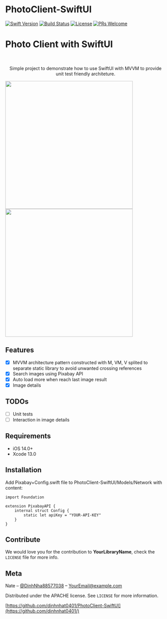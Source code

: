 # PhotoClient-SwiftUI

[![Swift Version][swift-image]][swift-url]
[![Build Status][travis-image]][travis-url]
[![License][license-image]][license-url]
[![PRs Welcome](https://img.shields.io/badge/PRs-welcome-brightgreen.svg?style=flat-square)](http://makeapullrequest.com)

# Photo Client with SwiftUI
<br />
<p align="center">
  <p align="center">
    Simple project to demonstrate how to use SwiftUI with MVVM to provide unit test friendly architeture.
  </p>
</p>

<p align="row">
<img src= "https://media.giphy.com/media/HYOlBKJBqgAfe/giphy.gif" width="400" >
<img src= "https://media.giphy.com/media/HYOlBKJBqgAfe/giphy.gif" width="400" >
</p>

## Features

- [x] MVVM architecture pattern constructed with M, VM, V splited to separate static library to avoid unwanted crossing references
- [x] Search images using Pixabay API
- [x] Auto load more when reach last image result
- [x] Image details

## TODOs

- [ ] Unit tests
- [ ] Interaction in image details

## Requirements

- iOS 14.0+
- Xcode 13.0

## Installation

Add Pixabay+Config.swift file to PhotoClient-SwiftUI/Models/Network with content:

```
import Foundation

extension PixabayAPI {
    internal struct Config {
        static let apiKey = "YOUR-API-KEY"
    }
}
```

## Contribute

We would love you for the contribution to **YourLibraryName**, check the ``LICENSE`` file for more info.

## Meta

Nate – [@DinhNha88577038](https://twitter.com/DinhNha88577038) – YourEmail@example.com

Distributed under the APACHE license. See ``LICENSE`` for more information.

[https://github.com/dinhnhat0401/PhotoClient-SwiftUI](https://github.com/dinhnhat0401/)

[swift-image]:https://img.shields.io/badge/swift-5.0-orange.svg
[swift-url]: https://swift.org/
[license-image]: https://img.shields.io/badge/License-APACHE-blue.svg
[license-url]: LICENSE
[travis-image]: https://img.shields.io/travis/dbader/node-datadog-metrics/master.svg?style=flat-square
[travis-url]: https://travis-ci.org/dbader/node-datadog-metrics
[codebeat-image]: https://codebeat.co/badges/c19b47ea-2f9d-45df-8458-b2d952fe9dad
[codebeat-url]: https://codebeat.co/projects/github-com-vsouza-awesomeios-com
